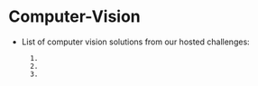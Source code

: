 # Computer-Vision

- List of computer vision solutions from our hosted challenges:

        1.
        2.       
        3.
